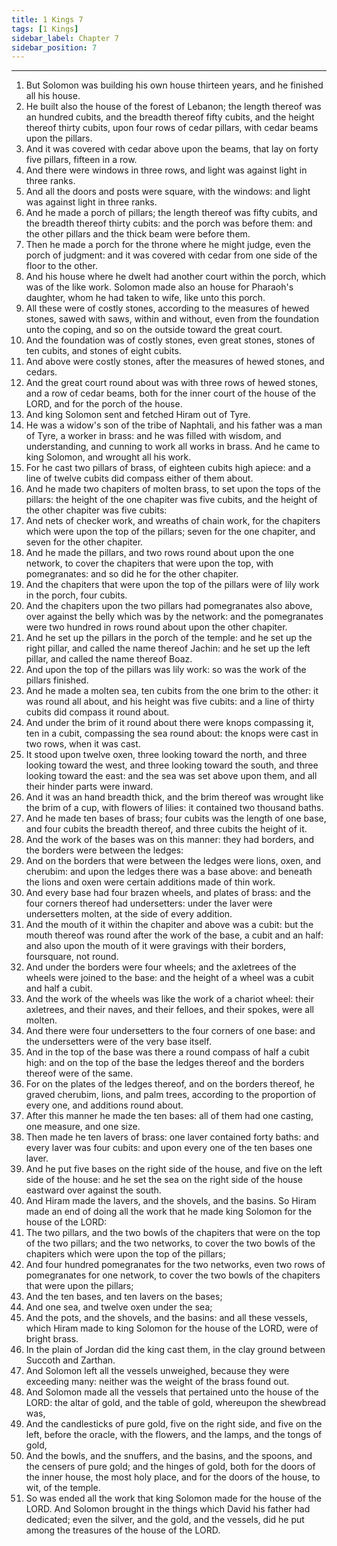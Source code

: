 ```yaml
---
title: 1 Kings 7
tags: [1 Kings]
sidebar_label: Chapter 7
sidebar_position: 7
---
```


---
1. But Solomon was building his own house thirteen years, and he finished all his house.
2. He built also the house of the forest of Lebanon; the length thereof was an hundred cubits, and the breadth thereof fifty cubits, and the height thereof thirty cubits, upon four rows of cedar pillars, with cedar beams upon the pillars.
3. And it was covered with cedar above upon the beams, that lay on forty five pillars, fifteen in a row.
4. And there were windows in three rows, and light was against light in three ranks.
5. And all the doors and posts were square, with the windows: and light was against light in three ranks.
6. And he made a porch of pillars; the length thereof was fifty cubits, and the breadth thereof thirty cubits: and the porch was before them: and the other pillars and the thick beam were before them.
7. Then he made a porch for the throne where he might judge, even the porch of judgment: and it was covered with cedar from one side of the floor to the other.
8. And his house where he dwelt had another court within the porch, which was of the like work. Solomon made also an house for Pharaoh's daughter, whom he had taken to wife, like unto this porch.
9. All these were of costly stones, according to the measures of hewed stones, sawed with saws, within and without, even from the foundation unto the coping, and so on the outside toward the great court.
10. And the foundation was of costly stones, even great stones, stones of ten cubits, and stones of eight cubits.
11. And above were costly stones, after the measures of hewed stones, and cedars.
12. And the great court round about was with three rows of hewed stones, and a row of cedar beams, both for the inner court of the house of the LORD, and for the porch of the house.
13. And king Solomon sent and fetched Hiram out of Tyre.
14. He was a widow's son of the tribe of Naphtali, and his father was a man of Tyre, a worker in brass: and he was filled with wisdom, and understanding, and cunning to work all works in brass. And he came to king Solomon, and wrought all his work.
15. For he cast two pillars of brass, of eighteen cubits high apiece: and a line of twelve cubits did compass either of them about.
16. And he made two chapiters of molten brass, to set upon the tops of the pillars: the height of the one chapiter was five cubits, and the height of the other chapiter was five cubits:
17. And nets of checker work, and wreaths of chain work, for the chapiters which were upon the top of the pillars; seven for the one chapiter, and seven for the other chapiter.
18. And he made the pillars, and two rows round about upon the one network, to cover the chapiters that were upon the top, with pomegranates: and so did he for the other chapiter.
19. And the chapiters that were upon the top of the pillars were of lily work in the porch, four cubits.
20. And the chapiters upon the two pillars had pomegranates also above, over against the belly which was by the network: and the pomegranates were two hundred in rows round about upon the other chapiter.
21. And he set up the pillars in the porch of the temple: and he set up the right pillar, and called the name thereof Jachin: and he set up the left pillar, and called the name thereof Boaz.
22. And upon the top of the pillars was lily work: so was the work of the pillars finished.
23. And he made a molten sea, ten cubits from the one brim to the other: it was round all about, and his height was five cubits: and a line of thirty cubits did compass it round about.
24. And under the brim of it round about there were knops compassing it, ten in a cubit, compassing the sea round about: the knops were cast in two rows, when it was cast.
25. It stood upon twelve oxen, three looking toward the north, and three looking toward the west, and three looking toward the south, and three looking toward the east: and the sea was set above upon them, and all their hinder parts were inward.
26. And it was an hand breadth thick, and the brim thereof was wrought like the brim of a cup, with flowers of lilies: it contained two thousand baths.
27. And he made ten bases of brass; four cubits was the length of one base, and four cubits the breadth thereof, and three cubits the height of it.
28. And the work of the bases was on this manner: they had borders, and the borders were between the ledges:
29. And on the borders that were between the ledges were lions, oxen, and cherubim: and upon the ledges there was a base above: and beneath the lions and oxen were certain additions made of thin work.
30. And every base had four brazen wheels, and plates of brass: and the four corners thereof had undersetters: under the laver were undersetters molten, at the side of every addition.
31. And the mouth of it within the chapiter and above was a cubit: but the mouth thereof was round after the work of the base, a cubit and an half: and also upon the mouth of it were gravings with their borders, foursquare, not round.
32. And under the borders were four wheels; and the axletrees of the wheels were joined to the base: and the height of a wheel was a cubit and half a cubit.
33. And the work of the wheels was like the work of a chariot wheel: their axletrees, and their naves, and their felloes, and their spokes, were all molten.
34. And there were four undersetters to the four corners of one base: and the undersetters were of the very base itself.
35. And in the top of the base was there a round compass of half a cubit high: and on the top of the base the ledges thereof and the borders thereof were of the same.
36. For on the plates of the ledges thereof, and on the borders thereof, he graved cherubim, lions, and palm trees, according to the proportion of every one, and additions round about.
37. After this manner he made the ten bases: all of them had one casting, one measure, and one size.
38. Then made he ten lavers of brass: one laver contained forty baths: and every laver was four cubits: and upon every one of the ten bases one laver.
39. And he put five bases on the right side of the house, and five on the left side of the house: and he set the sea on the right side of the house eastward over against the south.
40. And Hiram made the lavers, and the shovels, and the basins. So Hiram made an end of doing all the work that he made king Solomon for the house of the LORD:
41. The two pillars, and the two bowls of the chapiters that were on the top of the two pillars; and the two networks, to cover the two bowls of the chapiters which were upon the top of the pillars;
42. And four hundred pomegranates for the two networks, even two rows of pomegranates for one network, to cover the two bowls of the chapiters that were upon the pillars;
43. And the ten bases, and ten lavers on the bases;
44. And one sea, and twelve oxen under the sea;
45. And the pots, and the shovels, and the basins: and all these vessels, which Hiram made to king Solomon for the house of the LORD, were of bright brass.
46. In the plain of Jordan did the king cast them, in the clay ground between Succoth and Zarthan.
47. And Solomon left all the vessels unweighed, because they were exceeding many: neither was the weight of the brass found out.
48. And Solomon made all the vessels that pertained unto the house of the LORD: the altar of gold, and the table of gold, whereupon the shewbread was,
49. And the candlesticks of pure gold, five on the right side, and five on the left, before the oracle, with the flowers, and the lamps, and the tongs of gold,
50. And the bowls, and the snuffers, and the basins, and the spoons, and the censers of pure gold; and the hinges of gold, both for the doors of the inner house, the most holy place, and for the doors of the house, to wit, of the temple.
51. So was ended all the work that king Solomon made for the house of the LORD. And Solomon brought in the things which David his father had dedicated; even the silver, and the gold, and the vessels, did he put among the treasures of the house of the LORD.